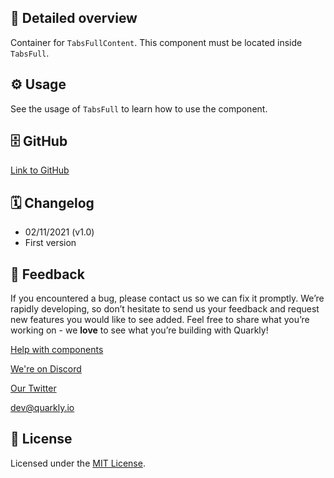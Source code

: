 ## 📖 Detailed overview

Container for `TabsFullContent`. This component must be located inside `TabsFull`.

## ⚙️ Usage

See the usage of `TabsFull` to learn how to use the component.

## 🗄 GitHub

[Link to GitHub](https://github.com/quarkly/community-kit/blob/master/src/TabsFullBody)

## 🗓 Changelog

-   02/11/2021 (v1.0)
-   First version

## 📮 Feedback

If you encountered a bug, please contact us so we can fix it promptly. We’re rapidly developing, so don’t hesitate to send us your feedback and request new features you would like to see added. Feel free to share what you’re working on - we **love** to see what you’re building with Quarkly!

[Help with components](https://community.quarkly.io/c/requests/11)

[We're on Discord](https://discord.gg/f9KhSMGX)

[Our Twitter](https://twitter.com/quarklyapp)

[dev@quarkly.io](mailto:dev@quarkly.io)

## 📝 License

Licensed under the [MIT License](https://raw.githubusercontent.com/quarkly/community-kit/master/LICENSE).
